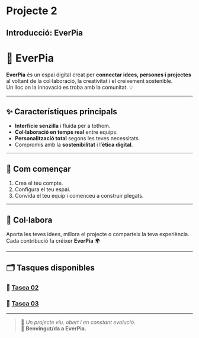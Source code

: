 # Projecte 2
## Introducció: EverPia

# 🌿 **EverPia**

**EverPia** és un espai digital creat per **connectar idees, persones i projectes** al voltant de la col·laboració, la creativitat i el creixement sostenible.  
Un lloc on la innovació es troba amb la comunitat. 💡

---

## ✨ **Característiques principals**

- **Interfície senzilla** i fluida per a tothom.  
- **Col·laboració en temps real** entre equips.  
- **Personalització total** segons les teves necessitats.  
- Compromís amb la **sostenibilitat** i l’**ètica digital**.

---

## 🚀 **Com començar**

1. Crea el teu compte.  
2. Configura el teu espai.  
3. Convida el teu equip i comenceu a construir plegats.  

---

## 🤝 **Col·labora**

Aporta les teves idees, millora el projecte o comparteix la teva experiència.  
Cada contribució fa créixer **EverPia** 🌍

---

## 🗂 **Tasques disponibles**
### 🔹 [**Tasca 02**](t02)  
### 🔹 [**Tasca 03**](t03)

---

> 🌱 _Un projecte viu, obert i en constant evolució._  
> 💫 **Benvingut/da a EverPia.**
